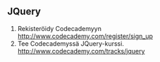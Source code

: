 ## JQuery

1. Rekisteröidy Codecademyyn
http://www.codecademy.com/register/sign_up
2. Tee Codecademyssä JQuery-kurssi.
http://www.codecademy.com/tracks/jquery
